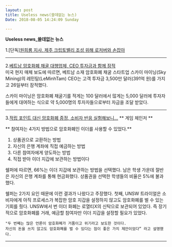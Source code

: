 ```yaml
---
layout: post
title: Useless news(쓸데없는 뉴스)
Date: 2018-08-05 14:24:09 Sunday

---
```


**Useless news_쓸데없는 뉴스**

1.[단독][원희룡 지사, 제주 크립토밸리 조성 위해 로저버와 손잡아](https://www.blockinpress.com/archives/7618#.W2aD9Sd1GKM.link "원희룡 지사, 제주 크립토밸리 조성 위해 로저버와 손잡아")

---

2.[베트남 암호화폐 채굴 대행업체, CEO 투자금과 함께 잠적](https://www.blockinpress.com/archives/7514#.W2aFv3gBNjc.link)   
미국 현지 매체 보도에 따르면, 베트남 소재 암호화폐 채굴 스타트업 스카이 마이닝(Sky Mining)의 레민탐(LeMinhTam) CEO는 고객 투자금 3,500만 달러(391억 원)를 가지고 26일부터 잠적했다.  

스카이 마이닝은 암호화폐 채굴기를 적게는 100 달러에서 많게는 5,000 달러에 투자자들에게 대여하는 식으로 약 5,000명의 투자자들으로부터 자금을 조달 받았다.

---

3.[적립 포인트 대신 암호화폐 증정, 소비자 반응 실험해보니…](http://www.ciokorea.com/news/37009#csidx3e1e1e7a06770e28c3fab5ee4094c17) 
** 게임 체인저 **  

** 참여자는 4가지 방법으로 암호화폐인 이더를 사용할 수 있었다.**
1. 상품권으로 교환하는 방법
2. 자신의 은행 계좌에 직접 예금하는 방법
3. 다른 참여자에게 양도하는 방법
4. 직접 받아 이더 지갑에 보관하는 방법이다

쉘퍼에 따르면, 66%는 이더 지갑에 보관하는 방법을 선택했다. 
남은 학생 가운데 절반은 자신의 은행 계좌를 통해 현금화했다. 
상품권을 선택한 학생들의 비율은 5%에 불과했다.

쉘퍼는 2가지 요인 때문에 이런 결과가 나왔다고 주장했다. 
첫째, UNSW 트라이얼은 소비자에게 아직 프로세스가 복잡한 암호 지갑을 설정하지 않고도 암호화폐를 벌 수 있는 기회를 줬다. 
UNSW에서 번 이더 화폐는 로열티X의 신탁으로 보관되어 있었다. 즉 장기적으로 암호화폐를 거래, 예금할 참여자만 이더 지갑을 설정할 필요가 있었다.
~~~~
"두 번째는 많은 언론이 암호화폐가 거품이고 위기라고 보도한 것이다. 
자신의 돈을 쓰지 않고도 암호화폐를 벌 수 있다는 점이 좋은 가치 제안이었다” 라고 설명했다.
~~~~  


---

